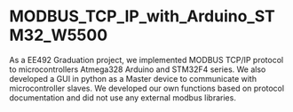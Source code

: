 # MODBUS_TCP_IP_with_Arduino_STM32_W5500
As a EE492 Graduation project, we implemented MODBUS TCP/IP protocol to microcontrollers Atmega328 Arduino and STM32F4 series. We also developed a GUI in python as a Master device to communicate with microcontroller slaves. We developed our own functions based on protocol documentation and did not use any external modbus libraries. 

